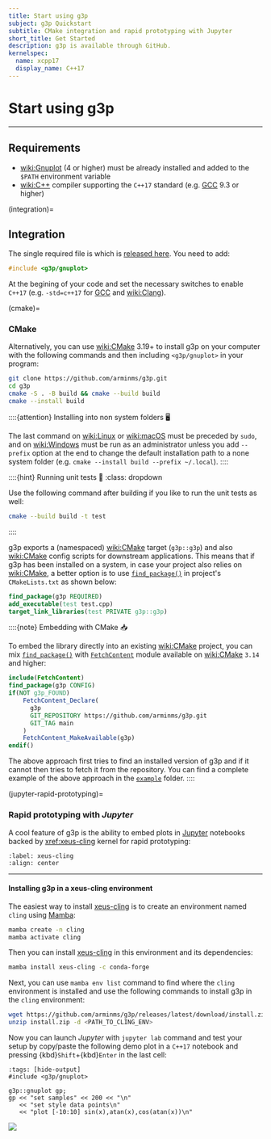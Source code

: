 ```yaml
---
title: Start using g3p
subject: g3p Quickstart
subtitle: CMake integration and rapid prototyping with Jupyter
short_title: Get Started
description: g3p is available through GitHub.
kernelspec:
  name: xcpp17
  display_name: C++17
---
```


# Start using g3p

---

## Requirements

- <wiki:Gnuplot> (4 or higher) must be already installed and added to the `$PATH` environment variable
- <wiki:C++> compiler supporting the `C++17` standard (e.g. [GCC](wiki:GNU_Compiler_Collection) 9.3 or higher)

(integration)=
## Integration

The single required file is [](https://github.com/arminms/g3p/blob/main/include/g3p/gnuplot) which is [released here](https://github.com/arminms/g3p/releases). You need to add:

```cpp
#include <g3p/gnuplot>
```

At the begining of your code and set the necessary switches to enable `C++17` (e.g. `-std=c++17` for [GCC](wiki:GNU_Compiler_Collection) and <wiki:Clang>).

(cmake)=
### CMake

Alternatively, you can use <wiki:CMake> 3.19+ to install g3p on your computer with the following commands and then including `<g3p/gnuplot>` in your program:

```bash
git clone https://github.com/arminms/g3p.git
cd g3p
cmake -S . -B build && cmake --build build
cmake --install build
```

::::{attention} Installing into non system folders 🖥️

The last command on <wiki:Linux> or <wiki:macOS> must be preceded by `sudo`, and on <wiki:Windows> must be run as an administrator unless you add `--prefix` option at the end to change the default installation path to a none system folder (e.g. `cmake --install build --prefix ~/.local`).
::::

::::{hint} Running unit tests 🧪
:class: dropdown

Use the following command after building if you like to run the unit tests as well:

```bash
cmake --build build -t test
```
::::

g3p exports a (namespaced) <wiki:CMake> target (`g3p::g3p`) and also <wiki:CMake> config scripts for downstream applications. This means that if g3p has been installed on a system, in case your project also relies on <wiki:CMake>, a better option is to use [`find_package()`](xref:cmake#command/find_package) in project's `CMakeLists.txt` as shown below:

```cmake
find_package(g3p REQUIRED)
add_executable(test test.cpp)
target_link_libraries(test PRIVATE g3p::g3p)
```

::::{note} Embedding with CMake 📥

To embed the library directly into an existing <wiki:CMake> project, you can mix [`find_package()`](xref:cmake#command/find_package) with [`FetchContent`](xref:cmake#module/FetchContent) module available on <wiki:CMake> `3.14` and higher:

```cmake
include(FetchContent)
find_package(g3p CONFIG)
if(NOT g3p_FOUND)
    FetchContent_Declare(
      g3p
      GIT_REPOSITORY https://github.com/arminms/g3p.git
      GIT_TAG main
    )
    FetchContent_MakeAvailable(g3p)
endif()
```

The above approach first tries to find an installed version of g3p and if it cannot then tries to fetch it from the repository. You can find a complete example of the above approach in the [`example`](https://github.com/arminms/g3p/blob/main/example/CMakeLists.txt#L5-L19) folder.
::::

(jupyter-rapid-prototyping)=
### Rapid prototyping with *Jupyter*
A cool feature of g3p is the ability to embed plots in [Jupyter](wiki:Project_Jupyter) notebooks backed by <xref:xeus-cling> kernel for rapid prototyping:

```{image} ./images/xeus-cling.png
:label: xeus-cling
:align: center
```
---

#### Installing g3p in a xeus-cling environment

The easiest way to install [xeus-cling](xref:xeus-cling) is to create an environment named `cling` using [Mamba](xref:mamba#installation/mamba-installation):

```bash
mamba create -n cling
mamba activate cling
```

Then you can install [xeus-cling](xref:xeus-cling) in this environment and its dependencies:

```bash
mamba install xeus-cling -c conda-forge
```

Next, you can use `mamba env list` command to find where the `cling` environment is installed and use the following commands to install g3p in the `cling` environment:

```bash
wget https://github.com/arminms/g3p/releases/latest/download/install.zip
unzip install.zip -d <PATH_TO_CLING_ENV>
```

Now you can launch *Jupyter* with `jupyter lab` command and test your setup by copy/paste the following demo plot in a `C++17` notebook and pressing {kbd}`Shift`+{kbd}`Enter` in the last cell:

```{code-cell} cpp
:tags: [hide-output]
#include <g3p/gnuplot>

g3p::gnuplot gp;
gp << "set samples" << 200 << "\n"
   << "set style data points\n"
   << "plot [-10:10] sin(x),atan(x),cos(atan(x))\n"
```

![](xref:jupyter-xc#build_virtual_env)